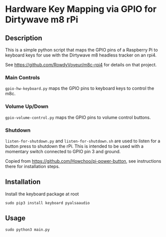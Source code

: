 # Hardware Key Mapping via GPIO for Dirtywave m8 rPi
## Description
This is a simple python script that maps the GPIO pins of a Raspberry Pi to keyboard keys for use with the Dirtywave m8 headless tracker on an rpi4.

See https://github.com/RowdyVoyeur/m8c-rpi4 for details on that project.

### Main Controls
`gpio-hw-keyboard.py` maps the GPIO pins to keyboard keys to control the m8c.

### Volume Up/Down
`gpio-volume-control.py` maps the GPIO pins to volume control buttons.

### Shutdown
`listen-for-shutdown.py` and `listen-for-shutdown.sh` are used to listen for a button press to shutdown the rPi. This is intended to be used with a momentary switch connected to GPIO pin 3 and ground.

Copied from https://github.com/Howchoo/pi-power-button, see instructions there for installation steps.

## Installation
Install the keyboard package at root

```sudo pip3 install keyboard pyalsaaudio```

## Usage

```sudo python3 main.py```